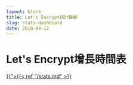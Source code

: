 ```yaml
---
layout: blank
title: Let's Encrypt統計數據
slug: stats-dashboard
date: 2018-04-12
---
```

<!-- This is used as a full-screen display by various parties, including
     (minimally) Mozilla. Please check with the committers before removing. -->

<div class="dashboard">
  <div class="figure">
    <h1>Let's Encrypt增長時間表</h1>
    <div id="combinedTimeline" title="發行時間表" class="statsgraph">
  </div>

  <p><a href="{{< ref "/stats.md" >}}">{{< ref "/stats.md" >}}</a></p>
</div>

<script src="/js/stats.js"></script>
<script src="/js/plotly-min.js"></script>

